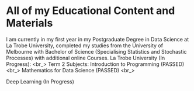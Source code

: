 # All of my Educational Content and Materials
I am currently in my first year in my Postgraduate Degree in Data Science at La Trobe University, completed my studies from the University of Melbourne with Bachelor of Science (Specialising Statistics and Stochastic Processes) with additional online Courses. 
La Trobe University (In Progress): <br_>
Term 2 Subjects:
Introduction to Programming (PASSED) <br_>
Mathematics for Data Science (PASSED) <br_>

Deep Learning (In Progress)

